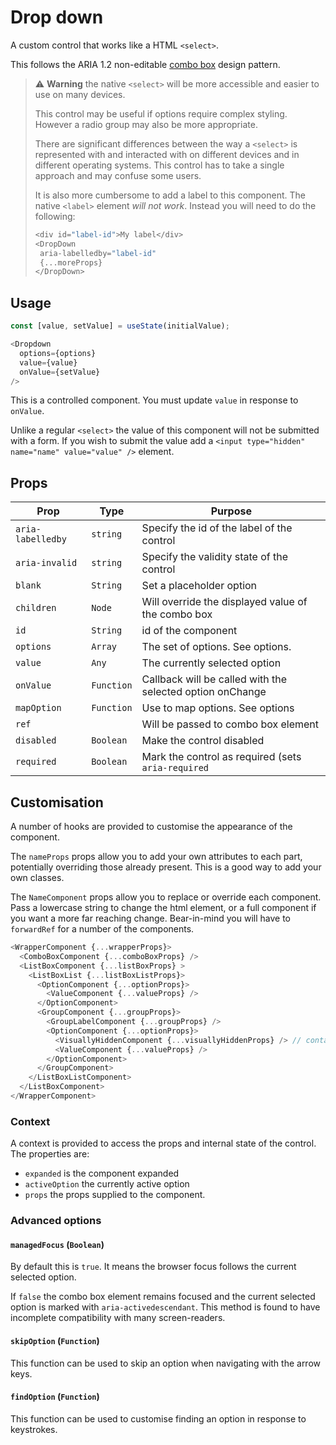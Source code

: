 # Drop down

A custom control that works like a HTML `<select>`.

This follows the ARIA 1.2 non-editable [combo box](https://w3c.github.io/aria-practices/#combobox)
design pattern.

> :warning: **Warning** the native `<select>` will be more accessible and easier to use on many devices.
>
> This control may be useful if options require complex styling.  However a radio group may also be more appropriate.
>
> There are significant differences between the way a `<select>` is represented with and interacted with
> on different devices and in different operating systems.  This control has to take a single approach and
> may confuse some users.
>
> It is also more cumbersome to add a label to this component.  The native `<label>` element _will not work_.
> Instead you will need to do the following:
>
> ```js
> <div id="label-id">My label</div>
> <DropDown
>  aria-labelledby="label-id"
>  {...moreProps}
> </DropDown>
> ```

## Usage

```js
const [value, setValue] = useState(initialValue);

<Dropdown
  options={options}
  value={value}
  onValue={setValue}
/>
```

This is a controlled component.  You must update `value` in response to `onValue`.

Unlike a regular `<select>` the value of this component will not be submitted with a form.
If you wish to submit the value add a `<input type="hidden" name="name" value="value" />` element.

## Props

| Prop              | Type       | Purpose                                                   |
| ----              | ----       | ----                                                      |
| `aria-labelledby` | `string`   | Specify the id of the label of the control                |
| `aria-invalid`    | `string`   | Specify the validity state of the control                 |
| `blank`           | `String`   | Set a placeholder option                                  |
| `children`        | `Node`     | Will override the displayed value of the combo box        |
| `id`              | `String`   | id of the component                                       |
| `options`         | `Array`    | The set of options.  See options.                         |
| `value`           | `Any`      | The currently selected option                             |
| `onValue`         | `Function` | Callback will be called with the selected option onChange |
| `mapOption`       | `Function` | Use to map options. See options                           |
| `ref`             |            | Will be passed to combo box  element                      |
| `disabled`        | `Boolean`  | Make the control disabled                                 |
| `required`        | `Boolean`  | Mark the control as required (sets `aria-required`        |

## Customisation

A number of hooks are provided to customise the appearance of the component.

The `nameProps` props allow you to add your own attributes to each part, potentially overriding those already present.
This is a good way to add your own classes.

The `NameComponent` props allow you to replace or override each component.  Pass a lowercase string to change
the html element, or a full component if you want a more far reaching change.  Bear-in-mind you will have to
`forwardRef` for a number of the components.

```js
<WrapperComponent {...wrapperProps}>
  <ComboBoxComponent {...comboBoxProps} />
  <ListBoxComponent {...listBoxProps} >
    <ListBoxList {...listBoxListProps}>
      <OptionComponent {...optionProps}>
        <ValueComponent {...valueProps} />
      </OptionComponent>
      <GroupComponent {...groupProps}>
        <GroupLabelComponent {...groupProps} />
        <OptionComponent {...optionProps}>
          <VisuallyHiddenComponent {...visuallyHiddenProps} /> // contains the group name for screen readers
          <ValueComponent {...valueProps} />
        </OptionComponent>
      </GroupComponent>
    </ListBoxListComponent>
  </ListBoxComponent>
</WrapperComponent>
```

### Context

A context is provided to access the props and internal state of the control.  The properties are:

- `expanded` is the component expanded
- `activeOption` the currently active option
- `props` the props supplied to the component.

### Advanced options

#### `managedFocus` (`Boolean`)

By default this is `true`.  It means the browser focus follows the current selected option.

If `false` the combo box element remains focused and the current selected option is
marked with `aria-activedescendant`.  This method is found to have incomplete compatibility
with many screen-readers.

#### `skipOption` (`Function`)

This function can be used to skip an option when navigating with the arrow keys.

#### `findOption` (`Function`)

This function can be used to customise finding an option in response to keystrokes.
